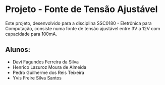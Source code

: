 # Projeto - Fonte de Tensão Ajustável
Este projeto, desenvolvido para a disciplina SSC0180 - Eletrônica para Computação, consiste numa fonte de tensão ajustável entre 3V a 12V com capacidade para 100mA.

## Alunos:
- Davi Fagundes Ferreira da Silva
- Henrico Lazuroz Moura de Almeida
- Pedro Guilherme dos Reis Teixeira
- Yvis Freire Silva Santos
